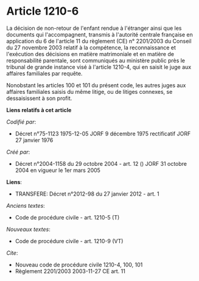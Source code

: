 # Article 1210-6

La décision de non-retour de l'enfant rendue à l'étranger ainsi que les documents qui l'accompagnent, transmis à l'autorité
centrale française en application du 6 de l'article 11 du règlement (CE) n° 2201/2003 du Conseil du 27 novembre 2003 relatif
à la compétence, la reconnaissance et l'exécution des décisions en matière matrimoniale et en matière de responsabilité
parentale, sont communiqués au ministère public près le tribunal de grande instance visé à l'article 1210-4, qui en saisit le
juge aux affaires familiales par requête.

Nonobstant les articles 100 et 101 du présent code, les autres juges aux affaires familiales saisis du même litige, ou de
litiges connexes, se dessaisissent à son profit.

**Liens relatifs à cet article**

_Codifié par_:

  - Décret n°75-1123 1975-12-05 JORF 9 décembre 1975 rectificatif JORF 27 janvier 1976

_Créé par_:

  - Décret n°2004-1158 du 29 octobre 2004 - art. 12 () JORF 31 octobre 2004 en vigueur le 1er mars 2005

**Liens**:

  - TRANSFERE: Décret n°2012-98 du 27 janvier 2012 - art. 1

_Anciens textes_:

  - Code de procédure civile - art. 1210-5 (T)

_Nouveaux textes_:

  - Code de procédure civile - art. 1210-9 (VT)

_Cite_:

  - Nouveau code de procédure civile 1210-4, 100, 101
  - Règlement 2201/2003 2003-11-27 CE art. 11
